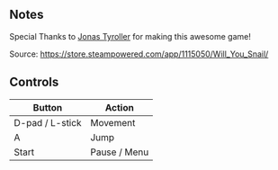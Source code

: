 ## Notes

Special Thanks to [Jonas Tyroller](https://x.com/JonasTyroller) for making this awesome game!

Source: https://store.steampowered.com/app/1115050/Will_You_Snail/

## Controls

| Button | Action |
|--|--| 
|D-pad / L-stick|Movement|
|A|Jump|
|Start|Pause / Menu|


